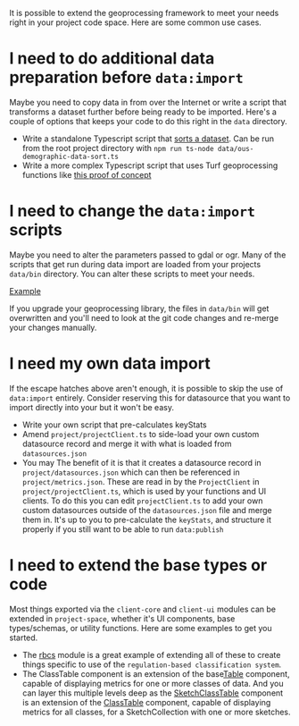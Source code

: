 It is possible to extend the geoprocessing framework to meet your needs right in your project code space. Here are some common use cases.

# I need to do additional data preparation before `data:import`

Maybe you need to copy data in from over the Internet or write a script that transforms a dataset further before being ready to be imported.  Here's a couple of options that keeps your code to do this right in the `data` directory.

* Write a standalone Typescript script that [sorts a dataset](https://github.com/mcclintock-lab/maldives-reports/blob/main/data/ous-demographic-data-sort.ts).  Can be run from the root project directory with `npm run ts-node data/ous-demographic-data-sort.ts`
* Write a more complex Typescript script that uses Turf geoprocessing functions like [this proof of concept](https://github.com/mcclintock-lab/maldives-reports/blob/main/data/ous-demographic.ts) 

# I need to change the `data:import` scripts

Maybe you need to alter the parameters passed to gdal or ogr.  Many of the scripts that get run during data import are loaded from your projects `data/bin` directory.  You can alter these scripts to meet your needs.

[Example](https://github.com/seasketch/fsm-reports/tree/main/data/bin)

If you upgrade your geoprocessing library, the files in `data/bin` will get overwritten and you'll need to look at the git code changes and re-merge your changes manually.

# I need my own data import

If the escape hatches above aren't enough, it is possible to skip the use of `data:import` entirely.  Consider reserving this for datasource that you want to import directly into your but it won't be easy.

* Write your own script that pre-calculates keyStats
* Amend `project/projectClient.ts` to side-load your own custom datasource record and merge it with what is loaded from `datasources.json`
* You may The benefit of it is that it creates a datasource record in `project/datasources.json` which can then be referenced in `project/metrics.json`.  These are read in by the `ProjectClient` in `project/projectClient.ts`, which is used by your functions and UI clients.  To do this you can edit `projectClient.ts` to add your own custom datasources outside of the `datasources.json` file and merge them in.  It's up to you to pre-calculate the `keyStats`, and structure it properly if you still want to be able to run `data:publish`

# I need to extend the base types or code

Most things exported via the `client-core` and `client-ui` modules can be extended in `project-space`, whether it's UI components, base types/schemas, or utility functions.  Here are some examples to get you started.

* The [rbcs](https://github.com/seasketch/geoprocessing/tree/dev/packages/geoprocessing/src/rbcs) module is a great example of extending all of these to create things specific to use of the `regulation-based classification system`.
* The ClassTable component is an extension of the base[Table](https://github.com/seasketch/geoprocessing/blob/dev/packages/geoprocessing/src/components/table/Table.tsx) component, capable of displaying metrics for one or more classes of data.  And you can layer this multiple levels deep as the [SketchClassTable](https://github.com/seasketch/geoprocessing/blob/dev/packages/geoprocessing/src/components/table/SketchClassTable.tsx) component is an extension of the [ClassTable](https://github.com/seasketch/geoprocessing/blob/dev/packages/geoprocessing/src/components/table/ClassTable.tsx) component, capable of displaying metrics for all classes, for a SketchCollection with one or more sketches.
